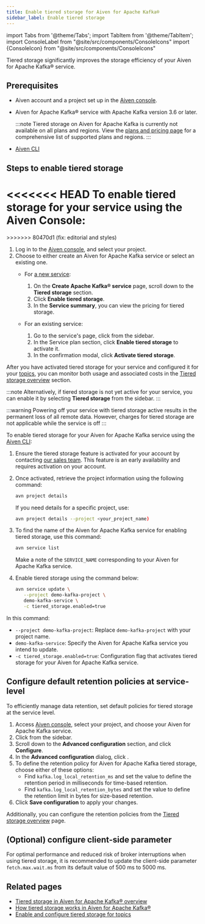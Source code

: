 ```yaml
---
title: Enable tiered storage for Aiven for Apache Kafka®
sidebar_label: Enable tiered storage
---
```


import Tabs from '@theme/Tabs';
import TabItem from '@theme/TabItem';
import ConsoleLabel from "@site/src/components/ConsoleIcons"
import {ConsoleIcon} from "@site/src/components/ConsoleIcons"

Tiered storage significantly improves the storage efficiency of your Aiven for Apache Kafka® service.

## Prerequisites

-   Aiven account and a project set up in the [Aiven console](https://console.aiven.io/).
-   Aiven for Apache Kafka® service with Apache Kafka version 3.6 or later.

    :::note
    Tiered storage on Aiven for Apache Kafka is currently not available
    on all plans and regions. View the [plans and pricing
    page](https://aiven.io/pricing?product=kafka) for a comprehensive
    list of supported plans and regions.
    :::

-   [Aiven CLI](/docs/tools/cli)

## Steps to enable tiered storage

<<<<<<< HEAD
To enable tiered storage for your service using the Aiven Console:
=======
<Tabs groupId="setup">
<TabItem value="Console" label="Console" default>
>>>>>>> 80470d1 (fix: editorial and styles)

1. Log in to the [Aiven console](https://console.aiven.io/), and select
   your project.
1. Choose to either create an Aiven for Apache Kafka service or select an
   existing one.
   - For [a new service](/docs/platform/howto/create_new_service):

     1. On the **Create Apache Kafka® service** page, scroll down to
        the **Tiered storage** section.
     1. Click **Enable tiered storage**.
     1. In the **Service summary**, you can view the pricing for
        tiered storage.
   - For an existing service:
     1. Go to the service's <ConsoleLabel name="overview"/> page,
        click <ConsoleLabel name="service settings"/> from the sidebar.
     1. In the Service plan section, click **Enable tiered storage**
        to activate it.
     1. In the confirmation modal, click **Activate tiered storage**.

After you have activated tiered storage for your service and configured it for your
[topics](/docs/products/kafka/howto/configure-topic-tiered-storage), you can monitor both
usage and associated costs in the
[Tiered storage overview](/docs/products/kafka/howto/tiered-storage-overview-page) section.

:::note
Alternatively, if tiered storage is not yet active for your service,
you can enable it by selecting **Tiered storage** from the sidebar.
:::

:::warning
Powering off your service with tiered storage active results in the permanent loss
of all remote data. However, charges for tiered storage are not applicable while the
service is off
:::

</TabItem>
<TabItem value="CLI" label="CLI">

To enable tiered storage for your Aiven for Apache
Kafka service using the [Aiven CLI](/docs/tools/cli):

1. Ensure the tiered storage feature is activated for your account by contacting [our sales
   team](mailto:sales@aiven.io). This feature is an early availability and requires
   activation on your account.

1. Once activated, retrieve the project information using the following command:

   ```bash
   avn project details
   ```

   If you need details for a specific project, use:

   ```bash
   avn project details --project <your_project_name)
   ```

1. To find the name of the Aiven for Apache Kafka service for enabling tiered storage,
   use this command:

   ```bash
   avn service list
   ```

   Make a note of the `SERVICE_NAME` corresponding to your Aiven for
   Apache Kafka service.

1. Enable tiered storage using the command below:

   ```bash
   avn service update \
      --project demo-kafka-project \
      demo-kafka-service \
      -c tiered_storage.enabled=true
   ```

In this command:

-  `--project demo-kafka-project`: Replace `demo-kafka-project` with
   your project name.
-  `demo-kafka-service`: Specify the Aiven for Apache Kafka service you
   intend to update.
-  `-c tiered_storage.enabled=true`: Configuration flag that activates
   tiered storage for your Aiven for Apache Kafka service.

</TabItem>
</Tabs>

## Configure default retention policies at service-level

To efficiently manage data retention, set default policies for tiered storage at
the service level.

1. Access [Aiven console](https://console.aiven.io/), select your
   project, and choose your Aiven for Apache Kafka service.
1. Click <ConsoleLabel name="service settings"/> from the sidebar.
1. Scroll down to the **Advanced configuration** section, and click **Configure**.
1. In the **Advanced configuration** dialog, click <ConsoleLabel name="addadvancedconfiguration" />.
1. To define the retention policy for Aiven for Apache Kafka tiered
   storage, choose either of these options:
   -   Find `kafka.log_local_retention_ms` and set the value to define
       the retention period in milliseconds for time-based retention.
   -   Find `kafka.log_local_retention_bytes` and set the value to
       define the retention limit in bytes for size-based retention.
1. Click **Save configuration** to apply your changes.

Additionally, you can configure the retention policies from the
[Tiered storage overview](/docs/products/kafka/howto/tiered-storage-overview-page#modify-retention-polices) page.

## (Optional) configure client-side parameter

For optimal performance and reduced risk of broker interruptions when
using tiered storage, it is recommended to update the client-side
parameter `fetch.max.wait.ms` from its default value of 500 ms to 5000 ms.

## Related pages

- [Tiered storage in Aiven for Apache Kafka® overview](/docs/products/kafka/concepts/kafka-tiered-storage)
- [How tiered storage works in Aiven for Apache Kafka®](/docs/products/kafka/concepts/tiered-storage-how-it-works)
- [Enable and configure tiered storage for topics](/docs/products/kafka/howto/configure-topic-tiered-storage)
